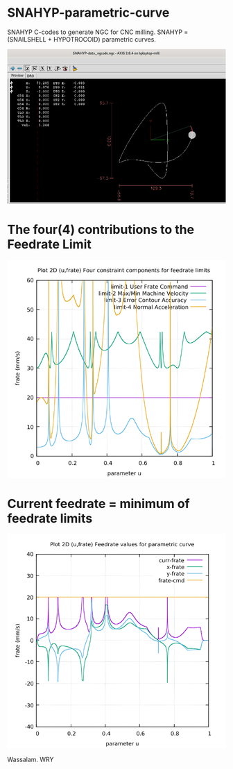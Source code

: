 # SNAHYP-parametric-curve
SNAHYP C-codes to generate NGC for CNC milling.
SNAHYP = (SNAILSHELL + HYPOTROCOID) parametric curves.

![](SNAHYP-screenshots/SNAHYP-Screenshot.png)

# The four(4) contributions to the Feedrate Limit
![](SNAHYP-screenshots/Image-13-Algo20-FC20-SnaHyp.png)

# Current feedrate = minimum of feedrate limits
![](SNAHYP-screenshots/Image-09-Algo20-FC20-SnaHyp.png)

Wassalam.
WRY
